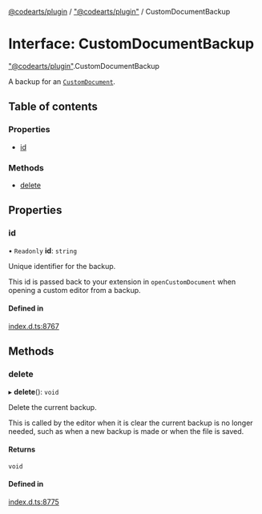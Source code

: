 [@codearts/plugin](../README.md) / ["@codearts/plugin"](../modules/_codearts_plugin_.md) / CustomDocumentBackup

# Interface: CustomDocumentBackup

["@codearts/plugin"](../modules/_codearts_plugin_.md).CustomDocumentBackup

A backup for an [`CustomDocument`](codearts_plugin_.CustomDocument.md).

## Table of contents

### Properties

- [id](codearts_plugin_.CustomDocumentBackup.md#id)

### Methods

- [delete](codearts_plugin_.CustomDocumentBackup.md#delete)

## Properties

### id

• `Readonly` **id**: `string`

Unique identifier for the backup.

This id is passed back to your extension in `openCustomDocument` when opening a custom editor from a backup.

#### Defined in

[index.d.ts:8767](https://github.com/huaweicloud/cloudide-plugin-api/blob/a055dd0/index.d.ts#L8767)

## Methods

### delete

▸ **delete**(): `void`

Delete the current backup.

This is called by the editor when it is clear the current backup is no longer needed, such as when a new backup
is made or when the file is saved.

#### Returns

`void`

#### Defined in

[index.d.ts:8775](https://github.com/huaweicloud/cloudide-plugin-api/blob/a055dd0/index.d.ts#L8775)
